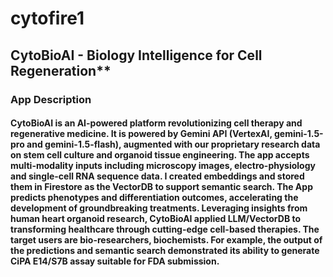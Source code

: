 # cytofire1
## CytoBioAI - Biology Intelligence for Cell Regeneration**
### App Description

<h4>
CytoBioAI is an AI-powered platform revolutionizing cell therapy and regenerative medicine. It is powered by Gemini API (VertexAI, gemini-1.5-pro and gemini-1.5-flash), augmented with our proprietary research data on stem cell culture and organoid tissue engineering. The app accepts multi-modality inputs including microscopy images, electro-physiology and single-cell RNA sequence data.  I created embeddings and stored them in Firestore as the VectorDB to support semantic search. The App predicts phenotypes and differentiation outcomes, accelerating the development of groundbreaking treatments. Leveraging insights from human heart organoid research, CytoBioAI applied LLM/VectorDB to transforming healthcare through cutting-edge cell-based therapies.  The target users are bio-researchers, biochemists.  For example, the output of the predictions and semantic search demonstrated its ability to generate CiPA E14/S7B assay suitable for FDA submission.
</h4>

